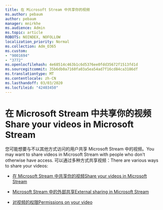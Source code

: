 ```yaml
---
title: 在 Microsoft Stream 中共享你的视频
ms.author: pebaum
author: pebaum
manager: mnirkhe
ms.audience: Admin
ms.topic: article
ROBOTS: NOINDEX, NOFOLLOW
localization_priority: Normal
ms.collection: Adm_O365
ms.custom:
- "9001694"
- "3772"
ms.openlocfilehash: 4e68514c463b1c6d5376ee0fdd35672f1513fd1d
ms.sourcegitcommit: 35b6db0a7160fa03a5ea54ad7f16cd84ca3186df
ms.translationtype: MT
ms.contentlocale: zh-CN
ms.lasthandoff: 03/03/2020
ms.locfileid: "42403450"
---
```

# <a name="share-your-videos-in-microsoft-stream"></a><span data-ttu-id="089ee-102">在 Microsoft Stream 中共享你的视频</span><span class="sxs-lookup"><span data-stu-id="089ee-102">Share your videos in Microsoft Stream</span></span>

<span data-ttu-id="089ee-103">您可能想要与不以其他方式访问的用户共享 Microsoft Stream 中的视频。</span><span class="sxs-lookup"><span data-stu-id="089ee-103">You may want to share videos in Microsoft Stream with people who don't otherwise have access.</span></span> <span data-ttu-id="089ee-104">可以通过多种方式共享视频：</span><span class="sxs-lookup"><span data-stu-id="089ee-104">There are various ways to share your videos:</span></span> 

- [<span data-ttu-id="089ee-105">在 Microsoft Stream 中共享你的视频</span><span class="sxs-lookup"><span data-stu-id="089ee-105">Share your videos in Microsoft Stream</span></span>](https://docs.microsoft.com/stream/portal-share-video)

- [<span data-ttu-id="089ee-106">Microsoft Stream 中的外部共享</span><span class="sxs-lookup"><span data-stu-id="089ee-106">External sharing in Microsoft Stream</span></span>](https://docs.microsoft.com/stream/portal-share-video#external-sharing)

- [<span data-ttu-id="089ee-107">对视频的权限</span><span class="sxs-lookup"><span data-stu-id="089ee-107">Permissions on your video</span></span>](https://docs.microsoft.com/stream/portal-share-video#permissions-on-your-video)